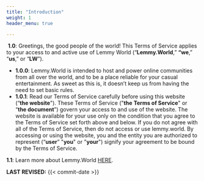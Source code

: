 ```yaml
---
title: "Introduction"
weight: 1
header_menu: true

---
```

​​
**1.0**: Greetings, the good people of the world! This Terms of Service applies to your access to and active use of Lemmy World (“**Lemmy.World**,” **“we**,” “**us**,” or “**LW**”).
​

- **1.0.0**: Lemmy.World is intended to host and power online communities from all over the world, and to be a place reliable for your casual entertainment. As sweet as this is, it doesn’t keep us from having the need to set basic rules.
- **1.0.1**:  Read our Terms of Service carefully before using this website (“**the website**"). These Terms of Service ("**the** **Terms of Service**" or “**the document**”) govern your access to and use of the website. The website is available for your use only on the condition that you agree to the Terms of Service set forth above and below. If you do not agree with all of the Terms of Service, then do not access or use lemmy.world. By accessing or using the website, you and the entity you are authorized to represent (“**user**” "**you**" or "**your**") signify your agreement to be bound by the Terms of Service.
​

**1.1**: Learn more about Lemmy.World [HERE](<https://team.lemmy.world>).
​

**LAST REVISED:** {{< commit-date >}}
